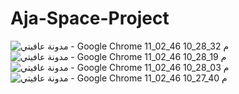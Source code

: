 # Aja-Space-Project
![مدونة عافيتي - Google Chrome 11_02_46 10_28_32 م](https://github.com/user-attachments/assets/26d65a28-99c1-45e9-8eaf-1b1015dc3b4f)
![مدونة عافيتي - Google Chrome 11_02_46 10_28_19 م](https://github.com/user-attachments/assets/412a7866-a06b-4df1-9ec6-d40476ea0d58)
![مدونة عافيتي - Google Chrome 11_02_46 10_28_03 م](https://github.com/user-attachments/assets/a1620231-9f19-467d-b20d-c2f30a58340e)
![مدونة عافيتي - Google Chrome 11_02_46 10_27_40 م](https://github.com/user-attachments/assets/4d4e5d97-2a9f-4879-a540-ca3030a6d2c6)
